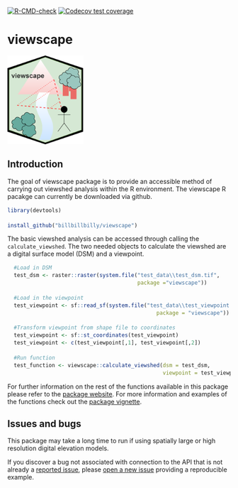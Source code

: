 
<!-- badges: start -->

[![R-CMD-check](https://github.com/billbillbilly/viewscape/workflows/R-CMD-check/badge.svg)](https://github.com/billbillbilly/viewscape/actions)
[![Codecov test
coverage](https://codecov.io/github/billbillbilly/viewscape/branch/master/graph/badge.svg)](https://codecov.io/github/billbillbilly/viewscape?branch=master)
<!-- badges: end -->

# viewscape

<p align="left">

<img src=".//man//figures//viewscape_hex.png" height="200">

</p>

## Introduction

The goal of viewscape package is to provide an accessible method of
carrying out viewshed analysis within the R environment. The viewscape R
pacakge can currently be downloaded via github.

``` r
library(devtools)

install_github("billbillbilly/viewscape")
```

The basic viewshed analysis can be accessed through calling the
`calculate_viewshed`. The two needed objects to calculate the viewshed
are a digital surface model (DSM) and a viewpoint.

``` r
  #Load in DSM
  test_dsm <- raster::raster(system.file("test_data\\test_dsm.tif",
                                         package ="viewscape"))

  #Load in the viewpoint
  test_viewpoint <- sf::read_sf(system.file("test_data\\test_viewpoint.shp",
                                               package = "viewscape"))

  #Transform viewpoint from shape file to coordinates 
  test_viewpoint <- sf::st_coordinates(test_viewpoint)
  test_viewpoint <- c(test_viewpoint[,1], test_viewpoint[,2])

  #Run function
  test_function <- viewscape::calculate_viewshed(dsm = test_dsm,
                                                 viewpoint = test_viewpoint)
```

For further information on the rest of the functions available in this
package please refer to the [package
website](https://billbillbilly.github.io/viewscape/). For more
information and examples of the functions check out the [package
vignette](needs%20to%20be%20created).

## Issues and bugs

This package may take a long time to run if using spatially large or
high resolution digital elevation models.

If you discover a bug not associated with connection to the API that is
not already a [reported
issue](https://github.com/billbillbilly/viewscape/issues), please [open
a new issue](https://github.com/billbillbilly/viewscape/issues/new)
providing a reproducible example.
